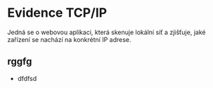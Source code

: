 # Evidence TCP/IP
Jedná se o webovou aplikaci, která skenuje lokální síť a zjišťuje, jaké zařízení se nachází na konkrétní IP adrese.
## rggfg
* dfdfsd

